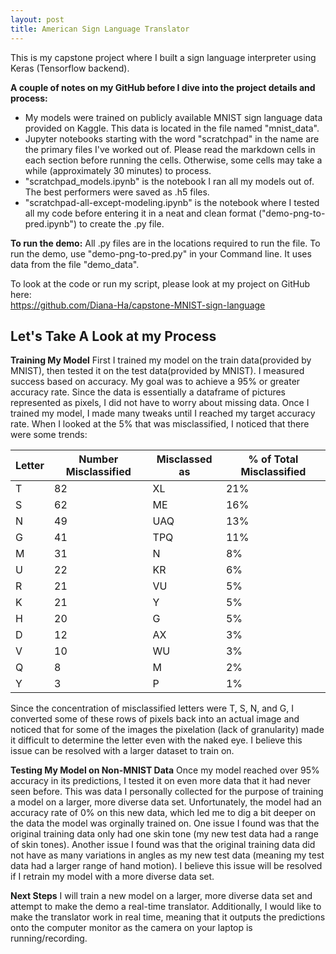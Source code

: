 ```yaml
---
layout: post
title: American Sign Language Translator
---
```


This is my capstone project where I built a sign language interpreter using Keras (Tensorflow backend).

**A couple of notes on my GitHub before I dive into the project details and process:**
- My models were trained on publicly available MNIST sign language data provided on Kaggle. This data is located in the file named "mnist_data".
- Jupyter notebooks starting with the word "scratchpad" in the name are the primary files I've worked out of. Please read the markdown cells in each section before running the cells. Otherwise, some cells may take a while (approximately 30 minutes) to process.
- "scratchpad_models.ipynb" is the notebook I ran all my models out of. The best performers were saved as .h5 files.
- "scratchpad-all-except-modeling.ipynb" is the notebook where I tested all my code before entering it in a neat and clean format ("demo-png-to-pred.ipynb") to create the .py file.

**To run the demo:**
All .py files are in the locations required to run the file.
To run the demo, use "demo-png-to-pred.py" in your Command line. It uses data from the file "demo_data".

To look at the code or run my script, please look at my project on GitHub here:  
<a href="https://github.com/Diana-Ha/capstone-MNIST-sign-language"> https://github.com/Diana-Ha/capstone-MNIST-sign-language </a>

## Let's Take A Look at my Process
**Training My Model**
First I trained my model on the train data(provided by MNIST), then tested it on the test data(provided by MNIST). I measured success based on accuracy. My goal was to achieve a 95% or greater accuracy rate. Since the data is essentially a dataframe of pictures represented as pixels, I did not have to worry about missing data. Once I trained my model, I made many tweaks until I reached my target accuracy rate. When I looked at the 5% that was misclassified, I noticed that there were some trends:

Letter|	Number Misclassified	|Misclassed as|	% of Total Misclassified
---|---|---|---
T |82	|XL	|21%
S	|62	|ME	|16%
N	|49	|UAQ	|13%
G	|41	|TPQ	|11%
M	|31	|N	|8%
U	|22	|KR	|6%
R	|21	|VU	|5%
K	|21	|Y	|5%
H	|20	|G	|5%
D	|12	|AX	|3%
V	|10	|WU	|3%
Q	|8	|M	|2%
Y	|3	|P	|1%

Since the concentration of misclassified letters were T, S, N, and G, I converted some of these rows of pixels back into an actual image and noticed that for some of the images the pixelation (lack of granularity) made it difficult to determine the letter even with the naked eye. I believe this issue can be resolved with a larger dataset to train on.

**Testing My Model on Non-MNIST Data**
Once my model reached over 95% accuracy in its predictions, I tested it on even more data that it had never seen before. This was data I personally collected for the purpose of training a model on a larger, more diverse data set. Unfortunately, the model had an accuracy rate of 0% on this new data, which led me to dig a bit deeper on the data the model was orginally trained on. One issue I found was that the original training data only had one skin tone (my new test data had a range of skin tones). Another issue I found was that the original training data did not have as many variations in angles as my new test data (meaning my test data had a larger range of hand motion). I believe this issue will be resolved if I retrain my model with a more diverse data set.

**Next Steps**
I will train a new model on a larger, more diverse data set and attempt to make the demo a real-time translator. Additionally, I would like to make the translator work in real time, meaning that it outputs the predictions onto the computer monitor as the camera on your laptop is running/recording.



